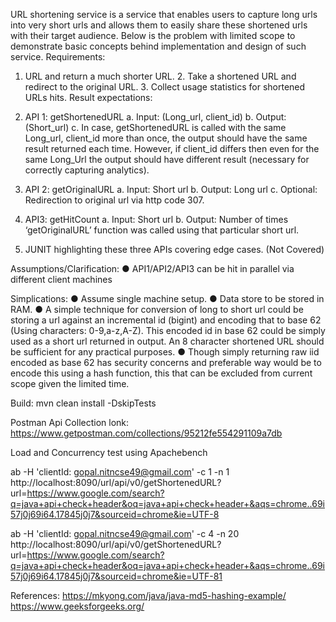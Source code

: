 URL shortening service is a service that enables users to capture long urls into very short urls and allows them to easily share these shortened urls with their target audience. Below is the problem with limited scope to demonstrate basic concepts behind implementation and design of such service. 
Requirements: 

1. URL and return a much shorter URL. 2. Take a shortened URL and redirect to the original URL. 3. Collect usage statistics for shortened URLs hits. 
Result expectations: 
  1. API 1: getShortenedURL 
    a. Input: (Long_url, client_id) 
    b. Output: (Short_url) 
    c. In case, getShortenedURL is called with the same Long_url, client_id more than 
      once, the output should have the same result returned each time. However, if client_id differs then even for the same Long_Url the output should have         different result (necessary for correctly capturing analytics).
      
  2. API 2: getOriginalURL 
        a. Input: Short url 
        b. Output: Long url 
        c. Optional: Redirection to original url via http code 307. 
  
  3. API3: getHitCount 
      a. Input: Short url 
      b. Output: Number of times ‘getOriginalURL’ function was called using that 
      particular short url. 
      
  4. JUNIT highlighting these three APIs covering edge cases. (Not Covered)

Assumptions/Clarification: 
      ● API1/API2/API3 can be hit in parallel via different client machines 

Simplications: 
● Assume single machine setup. 
● Data store to be stored in RAM. 
● A simple technique for conversion of long to short url could be storing a url against an incremental id (bigint) and encoding that to base 62 (Using characters: 0-9,a-z,A-Z). This encoded id in base 62 could be simply used as a short url returned in output. An 8 character shortened URL should be sufficient for any practical purposes. 
● Though simply returning raw iid encoded as base 62 has security concerns and preferable way would be to encode this using a hash function, this that can be excluded from current scope given the limited time. 


Build:
 mvn clean install -DskipTests


Postman Api Collection lonk:
 https://www.getpostman.com/collections/95212fe554291109a7db


Load and Concurrency test using Apachebench 

ab -H 'clientId: gopal.nitncse49@gmail.com' -c 1 -n 1 http://localhost:8090/url/api/v0/getShortenedURL?url=https://www.google.com/search?q=java+api+check+header&oq=java+api+check+header+&aqs=chrome..69i57j0j69i64.17845j0j7&sourceid=chrome&ie=UTF-8

ab -H 'clientId: gopal.nitncse49@gmail.com' -c 4 -n 20 http://localhost:8090/url/api/v0/getShortenedURL?url=https://www.google.com/search?q=java+api+check+header&oq=java+api+check+header+&aqs=chrome..69i57j0j69i64.17845j0j7&sourceid=chrome&ie=UTF-81


References:
https://mkyong.com/java/java-md5-hashing-example/
https://www.geeksforgeeks.org/
